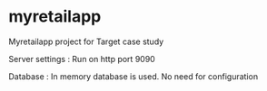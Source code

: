# myretailapp
Myretailapp project for Target case study

Server settings : 
Run on http port 9090

Database : In memory database is used. No need for configuration
